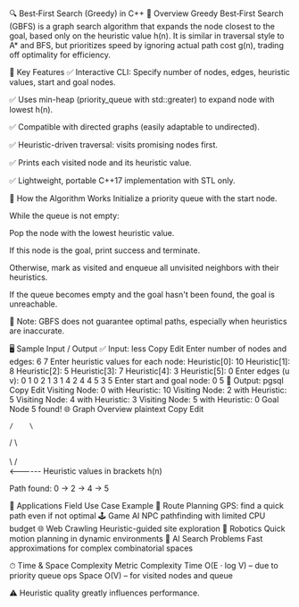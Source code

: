 🔍 Best‑First Search (Greedy) in C++
📖 Overview
Greedy Best‑First Search (GBFS) is a graph search algorithm that expands the node closest to the goal, based only on the heuristic value h(n). It is similar in traversal style to A* and BFS, but prioritizes speed by ignoring actual path cost g(n), trading off optimality for efficiency.

📌 Key Features
✅ Interactive CLI: Specify number of nodes, edges, heuristic values, start and goal nodes.

✅ Uses min-heap (priority_queue with std::greater) to expand node with lowest h(n).

✅ Compatible with directed graphs (easily adaptable to undirected).

✅ Heuristic-driven traversal: visits promising nodes first.

✅ Prints each visited node and its heuristic value.

✅ Lightweight, portable C++17 implementation with STL only.

🔧 How the Algorithm Works
Initialize a priority queue with the start node.

While the queue is not empty:

Pop the node with the lowest heuristic value.

If this node is the goal, print success and terminate.

Otherwise, mark as visited and enqueue all unvisited neighbors with their heuristics.

If the queue becomes empty and the goal hasn't been found, the goal is unreachable.

🚫 Note: GBFS does not guarantee optimal paths, especially when heuristics are inaccurate.

🖥 Sample Input / Output
✅ Input:
less
Copy
Edit
Enter number of nodes and edges: 6 7
Enter heuristic values for each node:
Heuristic[0]: 10
Heuristic[1]: 8
Heuristic[2]: 5
Heuristic[3]: 7
Heuristic[4]: 3
Heuristic[5]: 0
Enter edges (u v):
0 1
0 2
1 3
1 4
2 4
4 5
3 5
Enter start and goal node: 0 5
🔽 Output:
pgsql
Copy
Edit
Visiting Node: 0 with Heuristic: 10
Visiting Node: 2 with Heuristic: 5
Visiting Node: 4 with Heuristic: 3
Visiting Node: 5 with Heuristic: 0
Goal Node 5 found!
🌐 Graph Overview
plaintext
Copy
Edit
     
    /    \
     
  /  \      \
    \
   \    /      \
     <------
Heuristic values in brackets h(n)

Path found: 0 → 2 → 4 → 5

🚀 Applications
Field	Use Case Example
🚗 Route Planning	GPS: find a quick path even if not optimal
🕹 Game AI	NPC pathfinding with limited CPU budget
🌐 Web Crawling	Heuristic-guided site exploration
🤖 Robotics	Quick motion planning in dynamic environments
🧠 AI Search Problems	Fast approximations for complex combinatorial spaces

⏱ Time & Space Complexity
Metric	Complexity
Time	O(E · log V) – due to priority queue ops
Space	O(V) – for visited nodes and queue

⚠️ Heuristic quality greatly influences performance.
